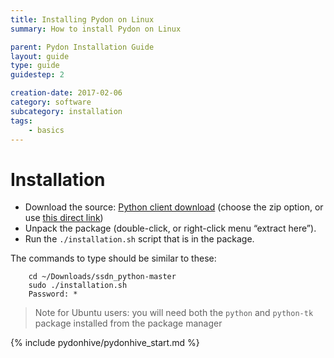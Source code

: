 ```yaml
---
title: Installing Pydon on Linux
summary: How to install Pydon on Linux

parent: Pydon Installation Guide
layout: guide
type: guide
guidestep: 2

creation-date: 2017-02-06
category: software
subcategory: installation
tags:
    - basics
---
```


# Installation

* Download the source: [Python client download](https://github.com/sensestage/ssdn_python) (choose the zip option, or use [this direct link](https://github.com/sensestage/ssdn_python/archive/master.zip))
* Unpack the package (double-click, or right-click menu “extract here”).
* Run the `./installation.sh` script that is in the package.


The commands to type should be similar to these:

```
    cd ~/Downloads/ssdn_python-master
    sudo ./installation.sh
    Password: *
```


> Note for Ubuntu users: you will need both the `python` and `python-tk` package installed from the package manager


{% include pydonhive/pydonhive_start.md %}
